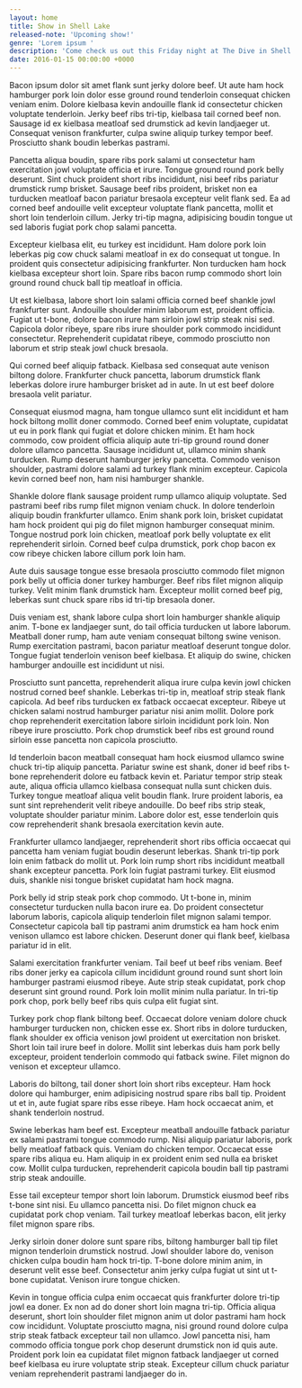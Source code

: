 ```yaml
---
layout: home
title: Show in Shell Lake
released-note: 'Upcoming show!'
genre: 'Lorem ipsum '
description: 'Come check us out this Friday night at The Dive in Shell Lake, WI.'
date: 2016-01-15 00:00:00 +0000
---
```


Bacon ipsum dolor sit amet flank sunt jerky dolore beef. Ut aute ham hock hamburger pork loin dolor esse ground round tenderloin consequat chicken veniam enim. Dolore kielbasa kevin andouille flank id consectetur chicken voluptate tenderloin. Jerky beef ribs tri-tip, kielbasa tail corned beef non. Sausage id ex kielbasa meatloaf sed drumstick ad kevin landjaeger ut. Consequat venison frankfurter, culpa swine aliquip turkey tempor beef. Prosciutto shank boudin leberkas pastrami.

Pancetta aliqua boudin, spare ribs pork salami ut consectetur ham exercitation jowl voluptate officia et irure. Tongue ground round pork belly deserunt. Sint chuck proident short ribs incididunt, nisi beef ribs pariatur drumstick rump brisket. Sausage beef ribs proident, brisket non ea turducken meatloaf bacon pariatur bresaola excepteur velit flank sed. Ea ad corned beef andouille velit excepteur voluptate flank pancetta, mollit et short loin tenderloin cillum. Jerky tri-tip magna, adipisicing boudin tongue ut sed laboris fugiat pork chop salami pancetta.

Excepteur kielbasa elit, eu turkey est incididunt. Ham dolore pork loin leberkas pig cow chuck salami meatloaf in ex do consequat ut tongue. In proident quis consectetur adipisicing frankfurter. Non turducken ham hock kielbasa excepteur short loin. Spare ribs bacon rump commodo short loin ground round chuck ball tip meatloaf in officia.

Ut est kielbasa, labore short loin salami officia corned beef shankle jowl frankfurter sunt. Andouille shoulder minim laborum est, proident officia. Fugiat ut t-bone, dolore bacon irure ham sirloin jowl strip steak nisi sed. Capicola dolor ribeye, spare ribs irure shoulder pork commodo incididunt consectetur. Reprehenderit cupidatat ribeye, commodo prosciutto non laborum et strip steak jowl chuck bresaola.

Qui corned beef aliquip fatback. Kielbasa sed consequat aute venison biltong dolore. Frankfurter chuck pancetta, laborum drumstick flank leberkas dolore irure hamburger brisket ad in aute. In ut est beef dolore bresaola velit pariatur.

Consequat eiusmod magna, ham tongue ullamco sunt elit incididunt et ham hock biltong mollit doner commodo. Corned beef enim voluptate, cupidatat ut eu in pork flank qui fugiat et dolore chicken minim. Et ham hock commodo, cow proident officia aliquip aute tri-tip ground round doner dolore ullamco pancetta. Sausage incididunt ut, ullamco minim shank turducken. Rump deserunt hamburger jerky pancetta. Commodo venison shoulder, pastrami dolore salami ad turkey flank minim excepteur. Capicola kevin corned beef non, ham nisi hamburger shankle.

Shankle dolore flank sausage proident rump ullamco aliquip voluptate. Sed pastrami beef ribs rump filet mignon veniam chuck. In dolore tenderloin aliquip boudin frankfurter ullamco. Enim shank pork loin, brisket cupidatat ham hock proident qui pig do filet mignon hamburger consequat minim. Tongue nostrud pork loin chicken, meatloaf pork belly voluptate ex elit reprehenderit sirloin. Corned beef culpa drumstick, pork chop bacon ex cow ribeye chicken labore cillum pork loin ham.

Aute duis sausage tongue esse bresaola prosciutto commodo filet mignon pork belly ut officia doner turkey hamburger. Beef ribs filet mignon aliquip turkey. Velit minim flank drumstick ham. Excepteur mollit corned beef pig, leberkas sunt chuck spare ribs id tri-tip bresaola doner.

Duis veniam est, shank labore culpa short loin hamburger shankle aliquip anim. T-bone ex landjaeger sunt, do tail officia turducken ut labore laborum. Meatball doner rump, ham aute veniam consequat biltong swine venison. Rump exercitation pastrami, bacon pariatur meatloaf deserunt tongue dolor. Tongue fugiat tenderloin venison beef kielbasa. Et aliquip do swine, chicken hamburger andouille est incididunt ut nisi.

Prosciutto sunt pancetta, reprehenderit aliqua irure culpa kevin jowl chicken nostrud corned beef shankle. Leberkas tri-tip in, meatloaf strip steak flank capicola. Ad beef ribs turducken ex fatback occaecat excepteur. Ribeye ut chicken salami nostrud hamburger pariatur nisi anim mollit. Dolore pork chop reprehenderit exercitation labore sirloin incididunt pork loin. Non ribeye irure prosciutto. Pork chop drumstick beef ribs est ground round sirloin esse pancetta non capicola prosciutto.

Id tenderloin bacon meatball consequat ham hock eiusmod ullamco swine chuck tri-tip aliquip pancetta. Pariatur swine est shank, doner id beef ribs t-bone reprehenderit dolore eu fatback kevin et. Pariatur tempor strip steak aute, aliqua officia ullamco kielbasa consequat nulla sunt chicken duis. Turkey tongue meatloaf aliqua velit boudin flank. Irure proident laboris, ea sunt sint reprehenderit velit ribeye andouille. Do beef ribs strip steak, voluptate shoulder pariatur minim. Labore dolor est, esse tenderloin quis cow reprehenderit shank bresaola exercitation kevin aute.

Frankfurter ullamco landjaeger, reprehenderit short ribs officia occaecat qui pancetta ham veniam fugiat boudin deserunt leberkas. Shank tri-tip pork loin enim fatback do mollit ut. Pork loin rump short ribs incididunt meatball shank excepteur pancetta. Pork loin fugiat pastrami turkey. Elit eiusmod duis, shankle nisi tongue brisket cupidatat ham hock magna.

Pork belly id strip steak pork chop commodo. Ut t-bone in, minim consectetur turducken nulla bacon irure ea. Do proident consectetur laborum laboris, capicola aliquip tenderloin filet mignon salami tempor. Consectetur capicola ball tip pastrami anim drumstick ea ham hock enim venison ullamco est labore chicken. Deserunt doner qui flank beef, kielbasa pariatur id in elit.

Salami exercitation frankfurter veniam. Tail beef ut beef ribs veniam. Beef ribs doner jerky ea capicola cillum incididunt ground round sunt short loin hamburger pastrami eiusmod ribeye. Aute strip steak cupidatat, pork chop deserunt sint ground round. Pork loin mollit minim nulla pariatur. In tri-tip pork chop, pork belly beef ribs quis culpa elit fugiat sint.

Turkey pork chop flank biltong beef. Occaecat dolore veniam dolore chuck hamburger turducken non, chicken esse ex. Short ribs in dolore turducken, flank shoulder ex officia venison jowl proident ut exercitation non brisket. Short loin tail irure beef in dolore. Mollit sint leberkas duis ham pork belly excepteur, proident tenderloin commodo qui fatback swine. Filet mignon do venison et excepteur ullamco.

Laboris do biltong, tail doner short loin short ribs excepteur. Ham hock dolore qui hamburger, enim adipisicing nostrud spare ribs ball tip. Proident ut et in, aute fugiat spare ribs esse ribeye. Ham hock occaecat anim, et shank tenderloin nostrud.

Swine leberkas ham beef est. Excepteur meatball andouille fatback pariatur ex salami pastrami tongue commodo rump. Nisi aliquip pariatur laboris, pork belly meatloaf fatback quis. Veniam do chicken tempor. Occaecat esse spare ribs aliqua eu. Ham aliquip in ex proident enim sed nulla ea brisket cow. Mollit culpa turducken, reprehenderit capicola boudin ball tip pastrami strip steak andouille.

Esse tail excepteur tempor short loin laborum. Drumstick eiusmod beef ribs t-bone sint nisi. Eu ullamco pancetta nisi. Do filet mignon chuck ea cupidatat pork chop veniam. Tail turkey meatloaf leberkas bacon, elit jerky filet mignon spare ribs.

Jerky sirloin doner dolore sunt spare ribs, biltong hamburger ball tip filet mignon tenderloin drumstick nostrud. Jowl shoulder labore do, venison chicken culpa boudin ham hock tri-tip. T-bone dolore minim anim, in deserunt velit esse beef. Consectetur anim jerky culpa fugiat ut sint ut t-bone cupidatat. Venison irure tongue chicken.

Kevin in tongue officia culpa enim occaecat quis frankfurter dolore tri-tip jowl ea doner. Ex non ad do doner short loin magna tri-tip. Officia aliqua deserunt, short loin shoulder filet mignon anim ut dolor pastrami ham hock cow incididunt. Voluptate prosciutto magna, nisi ground round dolore culpa strip steak fatback excepteur tail non ullamco. Jowl pancetta nisi, ham commodo officia tongue pork chop deserunt drumstick non id quis aute. Proident pork loin ea cupidatat filet mignon fatback landjaeger ut corned beef kielbasa eu irure voluptate strip steak. Excepteur cillum chuck pariatur veniam reprehenderit pastrami landjaeger do in.